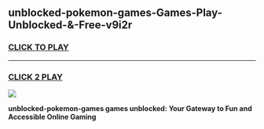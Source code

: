 
## unblocked-pokemon-games-Games-Play-Unblocked-&-Free-v9i2r
<h3>
<a href="https://premium76.site?title=unblocked-pokemon-games&ref=24A">CLICK TO PLAY</a></h3>
<hr>

<h3>
<a href="https://premium76.site?title=unblocked-pokemon-games&ref=24A">CLICK 2 PLAY</a>
  
</h3>

<a href="https://premium76.site?title=unblocked-pokemon-games&ref=24A"><img src="https://clearcache.store/games.png"></a>


**unblocked-pokemon-games games unblocked: Your Gateway to Fun and Accessible Online Gaming**

